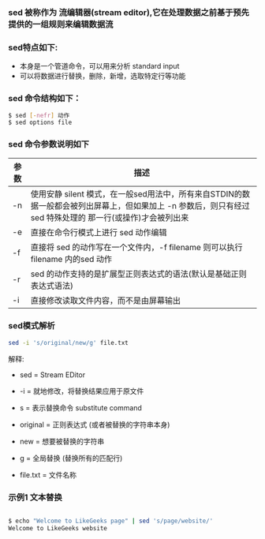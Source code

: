 ### sed 被称作为 流编辑器(stream editor),它在处理数据之前基于预先提供的一组规则来编辑数据流

### sed特点如下:
- 本身是一个管道命令，可以用来分析 standard input
- 可以将数据进行替换，删除，新增，选取特定行等功能
### sed 命令结构如下：
```sh
$ sed [-nefr] 动作
$ sed options file
```
### sed 命令参数说明如下

| 参数   | 描述 |
| ------| ------ |
| -n    | 使用安静 silent 模式，在一般sed用法中，所有来自STDIN的数据一般都会被列出屏幕上，但如果加上 -n 参数后，则只有经过sed 特殊处理的 那一行(或操作)才会被列出来 |
| -e    | 直接在命令行模式上进行 sed 动作编辑 |
| -f    | 直接将 sed 的动作写在一个文件内，-f filename 则可以执行filename 内的sed 动作 |
| -r    | sed 的动作支持的是扩展型正则表达式的语法(默认是基础正则表达式语法) |
| -i    | 直接修改读取文件内容，而不是由屏幕输出 |


### sed模式解析
```sh
sed -i 's/original/new/g' file.txt
```
解释:
- sed = Stream EDitor
- -i = 就地修改，将替换结果应用于原文件

- s = 表示替换命令  substitute command
- original = 正则表达式 (或者被替换的字符串本身)
- new = 想要被替换的字符串
- g = 全局替换 (替换所有的匹配行)
- file.txt = 文件名称
### 示例1 文本替换

```bash

$ echo "Welcome to LikeGeeks page" | sed 's/page/website/'
Welcome to LikeGeeks website

```